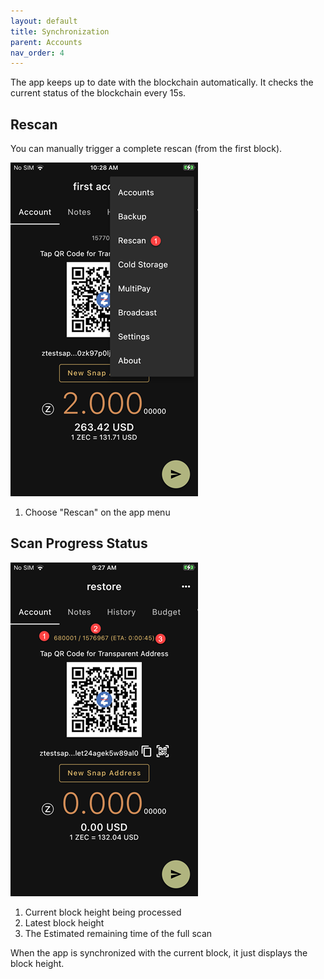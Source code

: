 ```yaml
---
layout: default
title: Synchronization
parent: Accounts
nav_order: 4
---
```


The app keeps up to date with the blockchain automatically. It checks
the current status of the blockchain every 15s.

## Rescan

You can manually trigger a complete rescan (from the first block).

![Rescan](img/IMG_0054.PNG)

1. Choose "Rescan" on the app menu

## Scan Progress Status

![Progress](img/IMG_0055.PNG)

1. Current block height being processed
2. Latest block height
3. The Estimated remaining time of the full scan

When the app is synchronized with the current block, it just displays
the block height.

